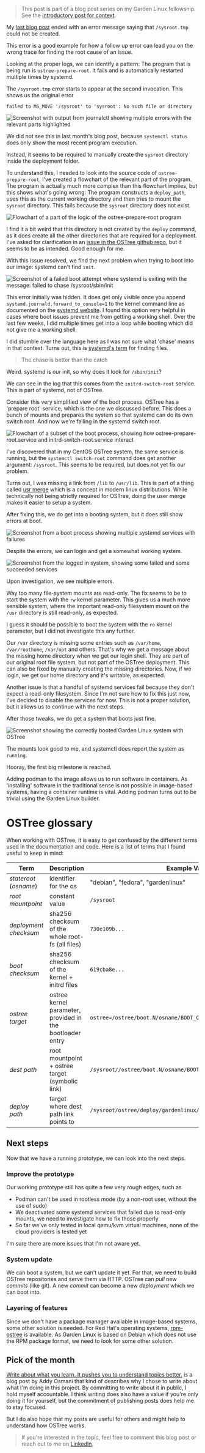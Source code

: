 <!-- Title: The chase is better than the catch -->

> This post is part of a blog post series on my Garden Linux fellowship. \
> See the [introductory post for context](https://blogs.sap.com/2023/07/10/making-an-immutable-image-based-operating-system-out-of-garden-linux/).

My [last blog post](https://blogs.sap.com/2023/08/07/onboarding-to-the-garden-linux-team-getting-hands-dirty-with-ostree/) ended with an error message saying that `/sysroot.tmp` could not be created.

This error is a good example for how a follow up error can lead you on the wrong trace for finding the root cause of an issue.

Looking at the proper logs, we can identify a pattern: The program that is being run is `ostree-prepare-root`.
It fails and is automatically restarted multiple times by systemd.

The `/sysroot.tmp` error starts to appear at the second invocation.
This shows us the original error

```
failed to MS_MOVE '/sysroot' to 'sysroot': No such file or directory
```

![](./03-a-ostree-prepare-root-error-log.png "Screenshot with output from journalctl showing multiple errors with the relevant parts highlighted")

We did not see this in last month's blog post, because `systemctl status` does only show the most recent program execution.

Instead, it seems to be required to manually create the `sysroot` directory inside the deployment folder.

To understand this, I needed to look into the source code of `ostree-prepare-root`.
I've created a flowchart of the relevant part of the program.
The program is actually much more complex than this flowchart implies, but this shows what's going wrong: The program constructs a `deploy_path`, uses this as the current working directory and then tries to mount the `sysroot` directory.
This fails because the `sysroot` directory does not exist.

![](./03-b-simplified-ostree-prepare-root.png "Flowchart of a part of the logic of the ostree-prepare-root program")

I find it a bit weird that this directory is not created by the `deploy` command, as it does create all the other directories that are required for a deployment.
I've asked for clarification in an [issue in the OSTree github repo](https://github.com/ostreedev/ostree/issues/2983), but it seems to be as intended.
Good enough for me.

With this issue resolved, we find the next problem when trying to boot into our image: systemd can't find `init`.

![](./03-c-chase-init.png "Screenshot of a failed boot attempt where systemd is exiting with the message: failed to chase /sysroot/sbin/init")

This error initially was hidden.
It does get only visible once you append `systemd.journald.forward_to_console=1` to the kernel command line as documented on the [systemd website](https://freedesktop.org/wiki/Software/systemd/Debugging/).
I found this option very helpful in cases where boot issues prevent me from getting a working shell.
Over the last few weeks, I did multiple times get into a loop while booting which did not give me a working shell.

I did stumble over the language here as I was not sure what 'chase' means in that context.
Turns out, this is [systemd's term](https://github.com/systemd/systemd/blob/a67e5c6e371f3a3facd2d2d0d636d335f662c0ae/src/basic/chase.c#L553) for finding files.

> The chase is better than the catch

Weird. systemd is our init, so why does it look for `/sbin/init`?

We can see in the log that this comes from the `initrd-switch-root` service.
This is part of systemd, not of OSTree.

Consider this very simplified view of the boot process.
OSTree has a 'prepare root' service, which is the one we discussed before.
This does a bunch of mounts and prepares the system so that systemd can do its own switch root.
And now we're failing in the systemd switch root.

![](./03-d-boot-process.png "Flowchart of a subset of the boot process, showing how ostree-prepare-root.service and initrd-switch-root.service interact")

I've discovered that in my CentOS OSTree system, the same service is running, but the `systemctl switch-root` command does get another argument: `/sysroot`.
This seems to be required, but does not yet fix our problem.

Turns out, I was missing a link from `/lib` to `/usr/lib`.
This is part of a thing called [usr merge](https://www.freedesktop.org/wiki/Software/systemd/TheCaseForTheUsrMerge/) which is a concept in modern linux distributions.
While technically not being strictly required for OSTree, doing the user merge makes it easier to setup a system.

After fixing this, we do get into a booting system, but it does still show errors at boot.

![](./03-e-boot-errors.png "Screenshot from a boot process showing multiple systemd services with failures")

Despite the errors, we can login and get a somewhat working system.

![](./03-f-boot-login.png "Screenshot from the logged in system, showing some failed and some succeeded services")

Upon investigation, we see multiple errors.

Way too many file-system mounts are read-only.
The fix seems to be to start the system with the `rw` kernel parameter.
This gives us a much more sensible system, where the important read-only filesystem mount on the `/usr` directory is still read-only, as expected.

I guess it should be possible to boot the system with the `ro` kernel parameter, but I did not investigate this any further.

Our `/var` directory is missing some entries such as `/var/home`, `/var/roothome`, `/var/opt` and others.
That's why we get a message about the missing home directory when we get our login shell.
They are part of our original root file system, but not part of the OSTree deployment.
This can also be fixed by manually creating the missing directories.
Now, if we login, we get our home directory and it's writable, as expected.

Another issue is that a handful of systemd services fail because they don't expect a read-only filesystem.
Since I'm not sure how to fix this just now, I've decided to disable the services for now.
This is not a proper solution, but it allows us to continue with the next steps.

After those tweaks, we do get a system that boots just fine.

![](./03-h-working-boot.png "Screenshot showing the correctly booted Garden Linux system with OSTree")

The mounts look good to me, and systemctl does report the system as `running`.

Hooray, the first big milestone is reached.

Adding podman to the image allows us to run software in containers.
As 'installing' software in the traditional sense is not possible in image-based systems, having a container runtime is vital.
Adding podman turns out to be trivial using the Garden Linux builder.

# OSTree glossary

When working with OSTree, it is easy to get confused by the different terms used in the documentation and code.
Here is a list of terms that I found useful to keep in mind:

| Term                   | Description                                               | Example Value                                                     |
| ---------------------- | --------------------------------------------------------- | ----------------------------------------------------------------- |
| _stateroot_ (_osname_) | identifier for the os                                     | "debian", "fedora", "gardenlinux"                                 |
| _root mountpoint_      | constant value                                            | `/sysroot`                                                        |
| _deployment checksum_  | sha256 checksum of the whole root-fs (all files)          | `730e109b...`                                                     |
| _boot checksum_        | sha256 checksum of the kernel + initrd files              | `619cba8e...`                                                     |
| _ostree target_        | ostree kernel parameter, provided in the bootloader entry | `ostree=/ostree/boot.N/osname/BOOT_CHECKSUM/0`                    |
| _dest path_            | root mountpoint + ostree target (symbolic link)           | `/sysroot//ostree/boot.N/osname/BOOT_CHECKSUM/0`                  |
| _deploy path_          | target where dest path link points to                     | `/sysroot/ostree/deploy/gardenlinux/deploy/DEPLOYMENT_CHECKSUM.0` |

## Next steps

Now that we have a running prototype, we can look into the next steps.

### Improve the prototype

Our working prototype still has quite a few very rough edges, such as

- Podman can't be used in rootless mode (by a non-root user, without the use of sudo)
- We deactivated some systemd services that failed due to read-only mounts, we need to investigate how to fix those properly
- So far we've only tested in local qemu/kvm virtual machines, none of the cloud providers is tested yet

I'm sure there are more issues that I'm not aware yet.

### System update

We can boot a system, but we can't update it yet.
For that, we need to build OSTree repositories and serve them via HTTP.
OSTree can _pull_ new _commits_ (like git).
A new _commit_ can become a new _deployment_ which we can boot into.

### Layering of features

Since we don't have a package manager available in image-based systems, some other solution is needed.
For Red Hat's operating systems, [rpm-ostree](https://coreos.github.io/rpm-ostree/) is available.
As Garden Linux is based on Debian which does not use the RPM package format, we need to look for some other solution.

## Pick of the month

[Write about what you learn. It pushes you to understand topics better.](https://addyosmani.com/blog/write-learn/) is a blog post by Addy Osmani that kind of describes why I chose to write about what I'm doing in this project.
By committing to write about it in public, I hold myself accountable.
I think writing does also have a value if you're only doing it for yourself, but the commitment of publishing posts does help me to stay focused.

But I do also hope that my posts are useful for others and might help to understand how OSTree works.

> If you're interested in the topic, feel free to comment this blog post or reach out to me on [LinkedIn](https://www.linkedin.com/in/fwilhe/).
